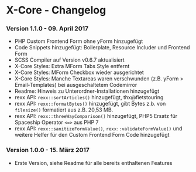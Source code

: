 X-Core - Changelog
==================

### Version 1.1.0 - 09. April 2017

* PHP Custom Frontend Form ohne yForm hinzugefügt
* Code Snippets hinzugefügt: Boilerplate, Resource Includer und Frontend Form
* SCSS Compiler auf Version v0.6.7 aktualisiert
* X-Core Styles: Extra MForm Tabs Style entfernt
* X-Core Styles: MForm Checkbox wieder ausgerichtet
* X-Core Styles: Manche Textareas waren verschwunden (z.B. yForm > Email-Templates) bei ausgeschaltetem Codemirror
* Readme: Hinweis zu Unterordner-Installationen hinzugefügt
* rexx API: `rexx::sortArticles()` hinzugefügt, thx@fietstouring
* rexx API: `rexx::formatBytes()` hinzugefügt, gibt Bytes z.b. von `filesize()` formatiert aus z.B. 20,53 MB.
* rexx API: `rexx::threeWayComparison()` hinzugefügt, PHP5 Ersatz für Spaceship Operator `<=>` aus PHP 7
* rexx API: `rexx::sanitizeFormValue()`, `rexx::validateFormValue()` und weitere Helfer für den Custom Frontend Form Code hinzugefügt

### Version 1.0.0 - 15. März 2017

* Erste Version, siehe Readme für alle bereits enthaltenen Features

